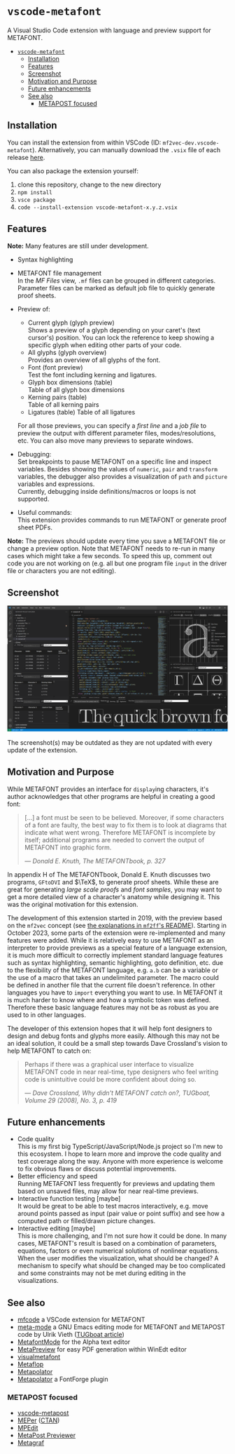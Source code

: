 # `vscode-metafont`

A Visual Studio Code extension with language and preview support for METAFONT.

- [`vscode-metafont`](#vscode-metafont)
  - [Installation](#installation)
  - [Features](#features)
  - [Screenshot](#screenshot)
  - [Motivation and Purpose](#motivation-and-purpose)
  - [Future enhancements](#future-enhancements)
  - [See also](#see-also)
    - [METAPOST focused](#metapost-focused)


## Installation

You can install the extension from within VSCode (ID: `mf2vec-dev.vscode-metafont`). Alternatively, you can manually download the `.vsix` file of each release [here](https://github.com/mf2vec-dev/vscode-metafont/releases).

You can also package the extension yourself:
1. clone this repository, change to the new directory
2. `npm install`
3. `vsce package`
4. `code --install-extension vscode-metafont-x.y.z.vsix`


## Features

**Note:** Many features are still under development.

- Syntax highlighting
- METAFONT file management\
  In the *MF Files* view, `.mf` files can be grouped in different categories. Parameter files can be marked as default job file to quickly generate proof sheets.
- Preview of:
  - Current glyph (glyph preview)\
    Shows a preview of a glyph depending on your caret's (text cursor's) position. You can lock the reference to keep showing a specific glyph when editing other parts of your code.
  - All glyphs (glyph overview)\
    Provides an overview of all glyphs of the font. 
  - Font (font preview)\
    Test the font including kerning and ligatures.
  - Glyph box dimensions (table)\
    Table of all glyph box dimensions
  - Kerning pairs (table)\
    Table of all kerning pairs
  - Ligatures (table)
    Table of all ligatures

  For all those previews, you can specify a *first line* and a *job file* to preview the output with different parameter files, modes/resolutions, etc. You can also move many previews to separate windows.
- Debugging:\
  Set breakpoints to pause METAFONT on a specific line and inspect variables. Besides showing the values of `numeric`, `pair` and `transform` variables, the debugger also provides a visualization of `path` and `picture` variables and expressions.\
  Currently, debugging inside definitions/macros or loops is not supported.
- Useful commands:\
  This extension provides commands to run METAFONT or generate proof sheet PDFs.

**Note:** The previews should update every time you save a METAFONT file or change a preview option. Note that METAFONT needs to re-run in many cases which might take a few seconds. To speed this up, comment out code you are not working on (e.g. all but one program file `input` in the driver file or characters you are not editing).


## Screenshot

![screenshot](img/doc/screenshot.png)

The screenshot(s) may be outdated as they are not updated with every update of the extension.


## Motivation and Purpose

While METAFONT provides an interface for `display`ing characters, it's author acknowledges that other programs are helpful in creating a good font:

> [...] a font must be seen to be believed. Moreover, if some characters of a font are faulty, the best way to fix them is to look at diagrams that indicate what went wrong. Therefore METAFONT is incomplete by itself; additional programs are needed to convert
the output of METAFONT into graphic form.
>
> &mdash; <cite>Donald E. Knuth, The METAFONTbook, p. 327</cite>

In appendix H of The METAFONTbook, Donald E. Knuth discusses two programs, `GFtoDVI` and $\TeX$, to generate proof sheets. While these are great for generating *large scale proofs* and *font samples*, you may want to get a more detailed view of a character's anatomy while designing it. This was the original motivation for this extension.

The development of this extension started in 2019, with the preview based on the `mf2vec` concept (see [the explanations in `mf2ff`'s README](https://github.com/mf2vec-dev/mf2ff?tab=readme-ov-file#mf2vec-concept)). Starting in October 2023, some parts of the extension were re-implemented and many features were added. While it is relatively easy to use METAFONT as an interpreter to provide previews as a special feature of a language extension, it is much more difficult to correctly implement standard language features such as syntax highlighting, semantic highlighting, goto definition, etc. due to the flexibility of the METAFONT language, e.g. `a.b` can be a variable or the use of a macro that takes an undelimited parameter. The macro could be defined in another file that the current file doesn't reference. In other languages you have to `import` everything you want to use. In METAFONT it is much harder to know where and how a symbolic token was defined. Therefore these basic language features may not be as robust as you are used to in other languages.

The developer of this extension hopes that it will help font designers to design and debug fonts and glyphs more easily. Although this may not be an ideal solution, it could be a small step towards Dave Crossland's vision to help METAFONT to catch on:
> Perhaps if there was a graphical user interface
to visualize METAFONT code in near real-time, type
designers who feel writing code is unintuitive could
be more confident about doing so.
>
> &mdash; <cite>Dave Crossland, Why didn't METAFONT catch on?, TUGboat, Volume 29 (2008), No. 3, p. 419</cite>


## Future enhancements

- Code quality\
  This is my first big TypeScript/JavaScript/Node.js project so I'm new to this ecosystem. I hope to learn more and improve the code quality and test coverage along the way. Anyone with more experience is welcome to fix obvious flaws or discuss potential improvements.
- Better efficiency and speed\
  Running METAFONT less frequently for previews and updating them based on unsaved files, may allow for near real-time previews.
- Interactive function testing [maybe]\
  It would be great to be able to test macros interactively, e.g. move around points passed as input (pair value or point suffix) and see how a computed path or filled/drawn picture changes.
- Interactive editing [maybe]\
  This is more challenging, and I'm not sure how it could be done. In many cases, METAFONT's result is based on a combination of parameters, equations, factors or even numerical solutions of nonlinear equations. When the user modifies the visualization, what should be changed? A mechanism to specify what should be changed may be too complicated and some constraints may not be met during editing in the visualizations.


## See also

- [mfcode](https://github.com/CharlesAverill/mfcode) a VSCode extension for METAFONT
- [meta-mode](https://ctan.org/pkg/meta-mode) a GNU Emacs editing mode for METAFONT and METAPOST code by Ulrik Vieth ([TUGboat article](https://www.tug.org/TUGboat/tb18-1/tb54viet.pdf))
- [MetafontMode](https://alphacocoa.sourceforge.io/MetafontModeHelp.html) for the Alpha text editor
- [MetaPreview](https://www.winedt.org/macros/latex/MetaPreview.html) for easy PDF generation within WinEdt editor
- [visualmetafont](https://github.com/DigitalKhatt/visualmetafont)
- [Metaflop](https://www.metaflop.com)
- [Metapolator](http://metapolator.com/)
- [Metapolator](https://github.com/w4v3/metaforge) a FontForge plugin


### METAPOST focused

- [vscode-metapost](https://github.com/fjebaker/vscode-metapost)
- [MEPer](https://cseweb.ucsd.edu/~s1pan/MEPer/) ([CTAN](https://ctan.org/pkg/meper))
- [MPEdit](https://ctan.org/pkg/mpedit)
- [MetaPost Previewer](http://www.tlhiv.org/mppreview/)
- [Metagraf](http://w3.mecanica.upm.es/metapost/metagraf.php)
